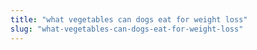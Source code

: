 ```yaml
---
title: "what vegetables can dogs eat for weight loss"
slug: "what-vegetables-can-dogs-eat-for-weight-loss"
---
```


